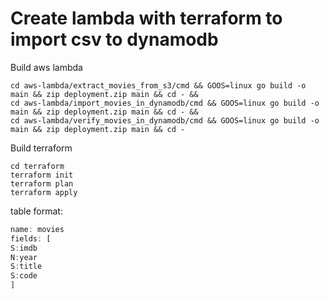 # Create lambda with terraform  to import csv to dynamodb

Build aws lambda

```text
cd aws-lambda/extract_movies_from_s3/cmd && GOOS=linux go build -o main && zip deployment.zip main && cd - &&
cd aws-lambda/import_movies_in_dynamodb/cmd && GOOS=linux go build -o main && zip deployment.zip main && cd - &&
cd aws-lambda/verify_movies_in_dynamodb/cmd && GOOS=linux go build -o main && zip deployment.zip main && cd -
```

Build terraform

```text
cd terraform
terraform init
terraform plan
terraform apply
```

table format:

```js
name: movies
fields: [
S:imdb
N:year
S:title
S:code
]
```
